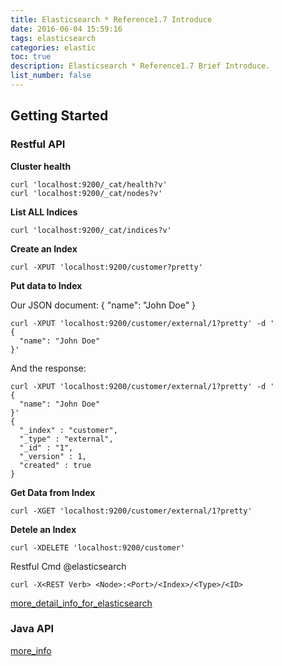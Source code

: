 ```yaml
---
title: Elasticsearch * Reference1.7 Introduce
date: 2016-06-04 15:59:16
tags: elasticsearch
categories: elastic
toc: true
description: Elasticsearch * Reference1.7 Brief Introduce.
list_number: false
---
```


## Getting Started

### Restful API

**Cluster health**

```
curl 'localhost:9200/_cat/health?v'
curl 'localhost:9200/_cat/nodes?v'
```

**List ALL Indices**

```
curl 'localhost:9200/_cat/indices?v'
```

**Create an Index**

```
curl -XPUT 'localhost:9200/customer?pretty'
```

**Put data to Index**

Our JSON document: { "name": "John Doe" }

```
curl -XPUT 'localhost:9200/customer/external/1?pretty' -d '
{
  "name": "John Doe"
}'
```

And the response:

```
curl -XPUT 'localhost:9200/customer/external/1?pretty' -d '
{
  "name": "John Doe"
}'
{
  "_index" : "customer",
  "_type" : "external",
  "_id" : "1",
  "_version" : 1,
  "created" : true
}
```

**Get Data from Index**

```
curl -XGET 'localhost:9200/customer/external/1?pretty'
```

**Detele an Index**

```
curl -XDELETE 'localhost:9200/customer'
```

Restful Cmd @elasticsearch

```
curl -X<REST Verb> <Node>:<Port>/<Index>/<Type>/<ID>
```

[more\_detail\_info\_for\_elasticsearch](https://www.elastic.co/guide/en/elasticsearch/reference/1.7/api-conventions.html)

### Java API

[more\_info](https://www.elastic.co/guide/en/elasticsearch/client/java-api/1.7/client.html)

